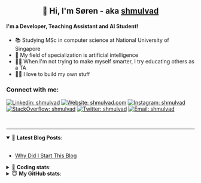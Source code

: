 <h2 align="center">
	👋 Hi, I'm Søren - aka <a href="https://shmulvad.com">shmulvad</a>
</h2>

#### I'm a Developer, Teaching Assistant and AI Student!
- 📚 Studying MSc in computer science at National University of Singapore
- 🧠 My field of specialization is artificial intelligence
- 👨‍🏫 When I'm not trying to make myself smarter, I try educating others as a TA
- 👨‍💻 I love to build my own stuff

### Connect with me:

[![Linkedin: shmulvad](https://img.shields.io/badge/shmulvad-blue?style=flat&logo=Linkedin&logoColor=white)][linkedin]
[![Website: shmulvad.com](https://img.shields.io/badge/shmulvad.com-47CCCC?&style=flat&logo=Google-Chrome&logoColor=white)][website]
[![Instagram: shmulvad](https://img.shields.io/badge/-@shmulvad-purple?style=flat&logo=Instagram&logoColor=white)][instagram]
[![StackOverflow: shmulvad](https://img.shields.io/badge/shmulvad-FE7A16?style=flat&logo=stack-overflow&logoColor=white)][stackOverflow]
[![Twitter: shmulvad](https://img.shields.io/badge/@shmulvad-1ca0f1?style=flat&logo=twitter&logoColor=white)][twitter]
[![Email: shmulvad](https://img.shields.io/badge/shmulvad-D14836?style=flat&logo=gmail&logoColor=white)][mail]

<br />

---

<details open>
 <summary>📕 <b>Latest Blog Posts</b>: </summary>

<br>

<!-- BLOG-POST-LIST:START -->
- [Why Did I Start This Blog](https://shmulvad.com/blog/why-did-start-this-blog)
<!-- BLOG-POST-LIST:END -->

</details>

<!-- --- -->

<details>
 <summary>🤖 <b>Coding stats</b>: </summary>

<br>

<!--START_SECTION:waka-->
**I'm a Night 🦉** 

```text
🌞 Morning    88 commits     ██░░░░░░░░░░░░░░░░░░░░░░░   8.46% 
🌆 Daytime    400 commits    █████████░░░░░░░░░░░░░░░░   38.46% 
🌃 Evening    351 commits    ████████░░░░░░░░░░░░░░░░░   33.75% 
🌙 Night      201 commits    ████░░░░░░░░░░░░░░░░░░░░░   19.33%

```


📊 **This Week I Spent My Time On** 

```text
💬 Programming Languages: 
Python                   6 hrs 57 mins       ██████████░░░░░░░░░░░░░░░   40.58% 
Other                    4 hrs 29 mins       ██████░░░░░░░░░░░░░░░░░░░   26.2% 
C++                      2 hrs 11 mins       ███░░░░░░░░░░░░░░░░░░░░░░   12.78% 
Text                     1 hr 36 mins        ██░░░░░░░░░░░░░░░░░░░░░░░   9.37% 
HTML                     49 mins             █░░░░░░░░░░░░░░░░░░░░░░░░   4.8%

🔥 Editors: 
VS Code                  9 hrs 50 mins       ██████████████░░░░░░░░░░░   57.38% 
Zsh                      4 hrs 24 mins       ██████░░░░░░░░░░░░░░░░░░░   25.76% 
Sublime Text             2 hrs 53 mins       ████░░░░░░░░░░░░░░░░░░░░░   16.86%

🐱‍💻 Projects: 
ps3                      7 hrs 4 mins        ██████████░░░░░░░░░░░░░░░   41.3% 
Terminal                 3 hrs 17 mins       ████░░░░░░░░░░░░░░░░░░░░░   19.23% 
Unknown Project          2 hrs 53 mins       ████░░░░░░░░░░░░░░░░░░░░░   16.86% 
starter                  1 hr 56 mins        ██░░░░░░░░░░░░░░░░░░░░░░░   11.32% 
overvaagning-sender      55 mins             █░░░░░░░░░░░░░░░░░░░░░░░░   5.35%

```


 Last Updated on 10/09/2021
<!--END_SECTION:waka-->

</details>

<!-- --- -->

<details>
 <summary>😇 <b>My GitHub stats</b>: </summary>

<br>

<img align="left" alt="shmulvad's Github Stats" src="https://github-readme-stats.vercel.app/api?username=shmulvad&show_icons=true&hide_border=true" />

</details>



[website]: https://shmulvad.com
[twitter]: https://twitter.com/shmulvad
[linkedin]: https://linkedin.com/in/shmulvad
[instagram]: https://instagram.com/shmulvad
[stackOverflow]: https://stackoverflow.com/users/9248793/shmulvad
[mail]: mailto:shmulvad@gmail.com
[github]: https://github.com/shmulvad
